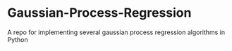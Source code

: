 # Gaussian-Process-Regression

A repo for implementing several gaussian process regression algorithms in Python
